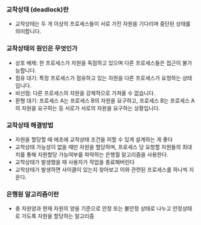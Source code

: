 ### 교착상태 (deadlock)란
- 교착상태는 두 개 이상의 프로세스들이 서로 가진 자원을 기다리며 중단된 상태를 의미합니다.

### 교착상태의 원인은 무엇인가
- 상호 배제: 한 프로세스가 자원을 독점하고 있으며 다른 프로세스들은 접근이 불가능합니다.
- 점유 대기: 특정 프로세스가 점유하고 있는 자원을 다른 프로세스가 요청하는 상태입니다.
- 비선점: 다른 프로세스의 자원을 강제적으로 가져올 수 없습니다.
- 환형 대기: 프로세스 A는 프로세스 B의 자원을 요구하고, 프로세스 B는 프로세스 A의 자원을 요구하는 등 서로가 서로의 자원을 요구하는 상황입니다.

### 교착상태 해결방법
- 자원을 할당할 때 에초에 교착상태 조건을 피할 수 있게 설계하는 게 좋다
- 교착상태 가능성이 없을 때만 자원을 할당하며, 프로세스 당 요청할 자원들의 최대치를 통해 자원할당 가능여부를 파악하는 은행월 알고리즘을 사용한다.
- 교착상태가 발생했을 때 사용자가 작업을 종료해버린다
- 교착상태가 발생하면 사이클이 있는지 찾아보고 이와 관련된 프로세스를 하나씩 지운다.

### 은행원 알고리즘이란
- 총 자원양과 현재 자원의 양을 기준으로 안정 또는 불안정 상태로 나누고 안정상태로 가도록 자원을 할당하는 알고리즘
